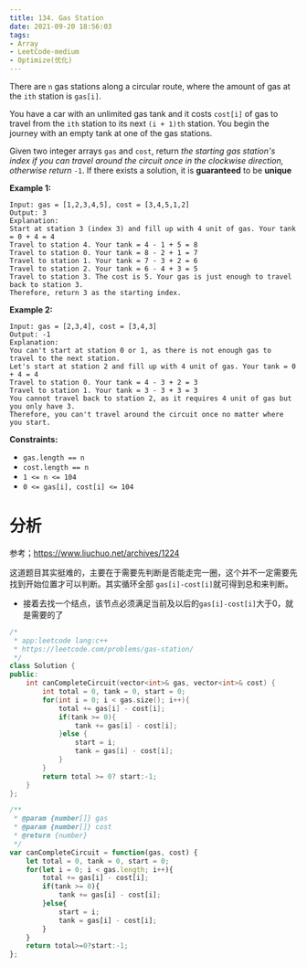 ```yaml
---
title: 134. Gas Station
date: 2021-09-20 18:56:03
tags:
- Array
- LeetCode-medium
- Optimize(优化)
---
```


There are `n` gas stations along a circular route, where the amount of gas at the `ith` station is `gas[i]`.

You have a car with an unlimited gas tank and it costs `cost[i]` of gas to travel from the `ith` station to its next `(i + 1)th` station. You begin the journey with an empty tank at one of the gas stations.

Given two integer arrays `gas` and `cost`, return *the starting gas station's index if you can travel around the circuit once in the clockwise direction, otherwise return* `-1`. If there exists a solution, it is **guaranteed** to be **unique**

  <!-- more -->

**Example 1:**

```
Input: gas = [1,2,3,4,5], cost = [3,4,5,1,2]
Output: 3
Explanation:
Start at station 3 (index 3) and fill up with 4 unit of gas. Your tank = 0 + 4 = 4
Travel to station 4. Your tank = 4 - 1 + 5 = 8
Travel to station 0. Your tank = 8 - 2 + 1 = 7
Travel to station 1. Your tank = 7 - 3 + 2 = 6
Travel to station 2. Your tank = 6 - 4 + 3 = 5
Travel to station 3. The cost is 5. Your gas is just enough to travel back to station 3.
Therefore, return 3 as the starting index.
```

**Example 2:**

```
Input: gas = [2,3,4], cost = [3,4,3]
Output: -1
Explanation:
You can't start at station 0 or 1, as there is not enough gas to travel to the next station.
Let's start at station 2 and fill up with 4 unit of gas. Your tank = 0 + 4 = 4
Travel to station 0. Your tank = 4 - 3 + 2 = 3
Travel to station 1. Your tank = 3 - 3 + 3 = 3
You cannot travel back to station 2, as it requires 4 unit of gas but you only have 3.
Therefore, you can't travel around the circuit once no matter where you start.
```

 

**Constraints:**

- `gas.length == n`
- `cost.length == n`
- `1 <= n <= 104`
- `0 <= gas[i], cost[i] <= 104`

# 分析

参考；https://www.liuchuo.net/archives/1224

这道题目其实挺难的，主要在于需要先判断是否能走完一圈，这个并不一定需要先找到开始位置才可以判断。其实循环全部 `gas[i]-cost[i]`就可得到总和来判断。

- 接着去找一个结点，该节点必须满足当前及以后的`gas[i]-cost[i]`大于0，就是需要的了

```c++
/*
 * app:leetcode lang:c++
 * https://leetcode.com/problems/gas-station/
 */
class Solution {
public:
    int canCompleteCircuit(vector<int>& gas, vector<int>& cost) {
        int total = 0, tank = 0, start = 0;
        for(int i = 0; i < gas.size(); i++){
            total += gas[i] - cost[i];
            if(tank >= 0){
                tank += gas[i] - cost[i];
            }else {
                start = i;
                tank = gas[i] - cost[i];
            }
        }
        return total >= 0? start:-1;
    }
};
```

```js
/**
 * @param {number[]} gas
 * @param {number[]} cost
 * @return {number}
 */
var canCompleteCircuit = function(gas, cost) {
    let total = 0, tank = 0, start = 0;
    for(let i = 0; i < gas.length; i++){
        total += gas[i] - cost[i];
        if(tank >= 0){
            tank += gas[i] - cost[i];
        }else{
            start = i;
            tank = gas[i] - cost[i];
        }
    }
    return total>=0?start:-1;
};
```

